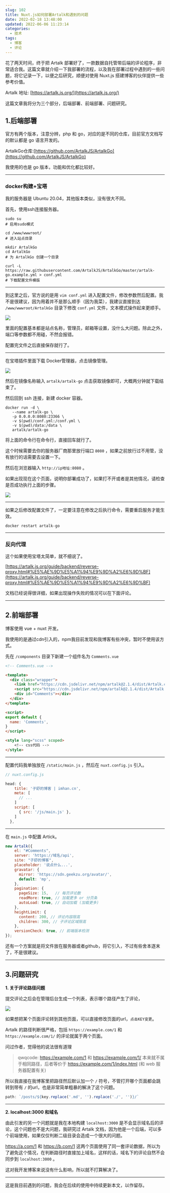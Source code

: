 ```yaml
---
slug: 102
title: Nuxt.js如何部署Artalk和遇到的问题
date: 2022-02-18 13:48:00
updated: 2022-06-06 11:23:14
categories: 
  - 技术
tags: 
  - 博客
  - 评论
---
```



花了两天时间，终于把 Artalk 部署好了，一款数据自托管带后端的评论程序，非常适合我。这篇文章就介绍一下我部署的流程，以及我在部署过程中遇到的一些问题，将它记录一下，以便之后研究，顺便对使用 Nuxt.js 搭建博客的伙伴提供一些参考价值。

<!-- more -->

Artalk 地址: [https://artalk.js.org/](https://artalk.js.org/)

这篇文章我将分为三个部分，后端部署、前端部署、问题研究。

## 1.后端部署

官方有两个版本，注意分辨，php 和 go，对应的是不同的仓库，目前官方文档写的默认都是 go 语言开发的。

ArtalkGo仓库:[https://github.com/ArtalkJS/ArtalkGo](https://github.com/ArtalkJS/ArtalkGo)

我使用的也是 go 版本，功能和优化都比较好。

---

### docker构建+宝塔

我的服务器是 Ubuntu 20.04，其他版本类似，没有很大不同。

首先，使用ssh连接服务器。

```shell
sudo su 
# 启用sudo模式

cd /www/wwwroot/
# 进入站点目录

mkdir ArtalkGo
cd ArtalkGo
# 为 ArtalkGo 创建一个目录

curl -L https://raw.githubusercontent.com/ArtalkJS/ArtalkGo/master/artalk-go.example.yml > conf.yml
# 下载配置文件模版

```

---

到这里之后，官方说的是用 `vim conf.yml` 进入配置文件，修改参数然后配置。我不是很建议，因为用着并不是那么顺手（因为我菜），我建议直接到达 `/www/wwwroot/ArtalkGo` 目录下修改 `conf.yml` 文件，文本模式操作起来更顺手。

![](https://img.zburu.com/i/2022/02/18/1861474b101c0fb69d42e7f922a52fea.png)

里面的配置基本都是站点名称，管理员，邮箱等设置，没什么大问题。除此之外，端口等参数都不用碰，不然会报错。

配置完文件之后直接保存就行了。

---

在宝塔插件里面下载 Docker管理器，点击镜像管理。

![](https://img.zburu.com/i/2022/02/18/d2d1227986b852267f027bd6f815b7e9.png)

然后在镜像名称输入 `artalk/artalk-go` 点击获取镜像即可，大概两分钟就下载结束了。

然后回到 ssh 连接，新建 docker 容器。

```shell
docker run -d \
   --name artalk-go \
   -p 0.0.0.0:8080:23366 \
   -v $(pwd)/conf.yml:/conf.yml \
   -v $(pwd)/data:/data \
   artalk/artalk-go
```

将上面的命令行在命令行，直接回车就行了。

这个时候需要去你的服务器厂商那里放行端口 `8080` ，如果之前放行过不用管，没有放行的话需要去设置一下。

然后在浏览器输入 `http://ip地址:8080` 。

如果出现现在这个页面，说明你部署成功了，如果打不开或者是其他情况，请检查是否成功执行上面的步骤。

![](https://img.zburu.com/i/2022/02/18/571d246b4aa2e9574a2a543364a965d2.png)

---

如果之后修改配置文件了，一定要注意在修改之后执行命令，需要重启服务才能生效。

```shell
docker restart artalk-go
```

---

### 反向代理

这个如果使用宝塔太简单，就不细说了。

[https://artalk.js.org/guide/backend/reverse-proxy.html#%E5%AE%9D%E5%A1%94%E9%9D%A2%E6%9D%BF](https://artalk.js.org/guide/backend/reverse-proxy.html#%E5%AE%9D%E5%A1%94%E9%9D%A2%E6%9D%BF)

文档已经说得很详细，如果出现操作失败的情况可以在下面评论。

---


## 2.前端部署

博客使用 vue + nuxt 开发。

我使用的是通过cdn引入的，npm我目前发现和我博客有些冲突，暂时不使用该方式。

先在 `/components` 目录下新建一个组件名为 `Comments.vue`

```html
<!-- Comments.vue -->

<template>
  <div class="wrapper">
	<link href="https://cdn.jsdelivr.net/npm/artalk@2.1.4/dist/Artalk.css" rel="stylesheet">
	<script src="https://cdn.jsdelivr.net/npm/artalk@2.1.4/dist/Artalk.js"></script>
	<div id="Comments"></div>
  </div>
</template>

<script>
export default {
  name: 'Comments',
}
</script>

<style lang="scss" scoped>
	<!-- css代码 -->
</style>
```

---

配置代码我单独放在 `/static/main.js` ，然后在 `nuxt.config.js` 引入。

```js
// nuxt.config.js

head: {
    title: '子舒的博客 | imhan.cn',
    meta: [
      // ...
    ]
    script: [
      { src: '/js/main.js' },
    ]
  },
```

---

在 `main.js` 中配置 Artick。

```js
new Artalk({
	el: "#Comments",
	server: 'https://域名/api',
	site: "子舒的博客",
	placeholder: '说点什么...',
	gravatar: {
	  mirror: 'https://sdn.geekzu.org/avatar/',
	  default: 'mp',
	},
	pagination: {
	  pageSize: 15,   // 每页评论数
	  readMore: true, // 加载更多 or 分页条
	  autoLoad: true, // 自动加载 (加载更多)
	},
	heightLimit: {
	  content: 200, // 评论内容限高
	  children: 300, // 子评论区域限高
	},
	versionCheck: true, // 前端版本检测
});
```


还有一个方案就是将文件放在服务器或者github，将它引入，不过有些舍本逐末了，不是很建议。

---

## 3.问题研究

**1. 关于评论路径问题**

提交评论之后会在管理后台生成一个列表，表示哪个路径产生了评论，

![](https://img.zburu.com/i/2022/02/18/5bb72fd1a3427c31aaaf91c8637435c8.png)

如果想把某个页面评论转到其他页面，可以直接修改页面的url，`点击KEY变更`。

Artalk 的路径判断很严格，包括 `https://example.com/1` 和 `https://example.com/1/` 的评论就属于两个页面。

问过作者，觉得他的说法很有道理

>qwqcode: https://example.com/1 和 https://example.com/1/ 本来就不属于相同路径，后者等价于 https://example.com/1/index.html (和 web 服务器配置有关)

所以我直接在我博客里把路径然后默认加一个 `/` 符号，不管打开哪个页面都会跳转到带有 `/` 的url，也是非常简单粗暴的解决了这个问题。

```js
path: `/posts/${key.replace('.md', '').replace('./', '')}/`
```

---

**2. localhost:3000 和域名**

由此引发的另一个问题就是我在本地构建 `localhost:3000` 是不会显示域名后的评论，这个问题也不是大问题，我研究过 Artalk 文档，因为他是一个后端，可以多个前端使用，如果仅仅判断二级目录会造成一个很大的问题。

https://a.com/1 和 https://b.com/1  这两个页面使用了同一套评论数据，所以为了避免这个情况，在判断路径时直接加上域名，这样的话，域名下的评论自然不会同步到 `localhost:3000` 。

这对我开发博客来说没有什么影响，所以就不打算解决了。


---


这是我目前遇到的问题，我会在后续的使用中持续更新本文，以作留存。